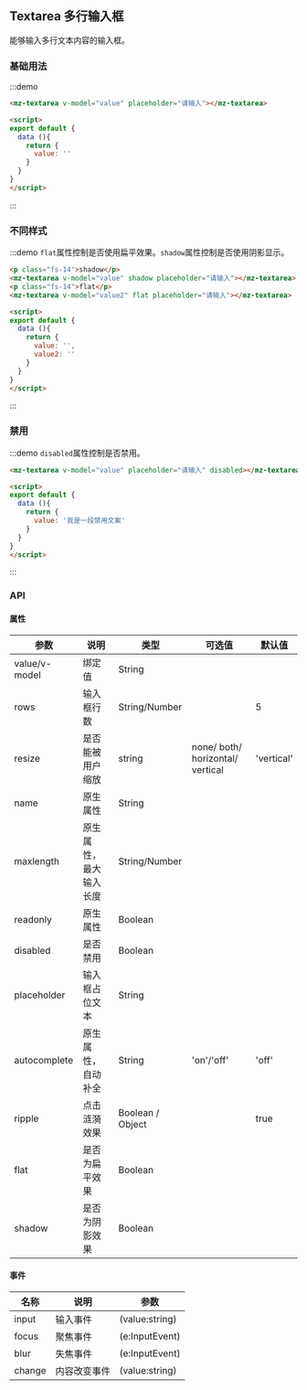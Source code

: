 ## Textarea 多行输入框

能够输入多行文本内容的输入框。

### 基础用法
:::demo
```html
<mz-textarea v-model="value" placeholder="请输入"></mz-textarea>

<script>
export default {
  data (){
    return {
      value: ''
    }
  }
}
</script>
```
:::

### 不同样式
:::demo `flat`属性控制是否使用扁平效果。`shadow`属性控制是否使用阴影显示。
```html
<p class="fs-14">shadow</p>
<mz-textarea v-model="value" shadow placeholder="请输入"></mz-textarea>
<p class="fs-14">flat</p>
<mz-textarea v-model="value2" flat placeholder="请输入"></mz-textarea>

<script>
export default {
  data (){
    return {
      value: '',
      value2: ''
    }
  }
}
</script>
```
:::


### 禁用
:::demo `disabled`属性控制是否禁用。
```html
<mz-textarea v-model="value" placeholder="请输入" disabled></mz-textarea>

<script>
export default {
  data (){
    return {
      value: '我是一段禁用文案'
    }
  }
}
</script>
```
:::


### API

#### 属性

| 参数 | 说明 | 类型 | 可选值 |默认值|
| --- | --- | --- | --- |---|
|value/v-model|绑定值|String|||
|rows|输入框行数|String/Number||5|
|resize|是否能被用户缩放|string|none/ both/ horizontal/ vertical|'vertical'|
|name|原生属性|String|||
|maxlength|原生属性，最大输入长度|String/Number|||
|readonly|原生属性|Boolean|||
|disabled|是否禁用|Boolean|||
|placeholder|输入框占位文本|String|||
|autocomplete|原生属性，自动补全|String|'on'/'off'|'off'|
|ripple| 点击涟漪效果 | Boolean / Object | | true |
|flat|是否为扁平效果|Boolean|||
|shadow|是否为阴影效果|Boolean|||


#### 事件

| 名称 | 说明 | 参数 |
| --- | --- | --- |
|input|输入事件|(value:string)|
|focus|聚焦事件|(e:InputEvent)|
|blur|失焦事件|(e:InputEvent)|
|change|内容改变事件|(value:string)|